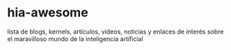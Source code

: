 # hia-awesome
lista de blogs, kernels, artículos, vídeos, noticias y enlaces de interés sobre el maravilloso mundo de la inteligencia artificial
